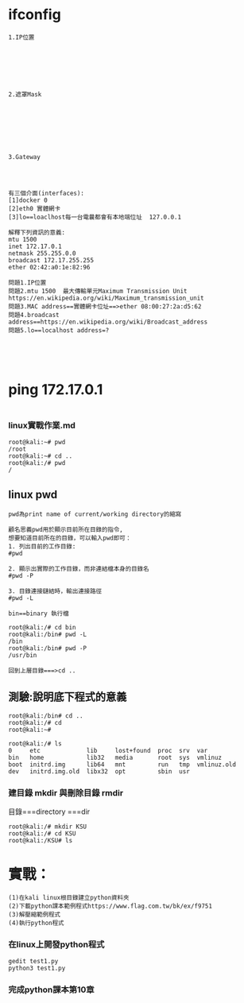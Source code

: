 # ifconfig
```
1.IP位置







```

```
2.遮罩Mask








```
```
3.Gateway




```
```
有三個介面(interfaces):
[1]docker 0
[2]eth0 實體網卡
[3]lo==loaclhost每一台電曩都會有本地端位址  127.0.0.1
```
```
解釋下列資訊的意義:
mtu 1500
inet 172.17.0.1  
netmask 255.255.0.0  
broadcast 172.17.255.255
ether 02:42:a0:1e:82:96
```







``` 
問題1.IP位置
問題2.mtu 1500  最大傳輸單元Maximum Transmission Unit  https://en.wikipedia.org/wiki/Maximum_transmission_unit
問題3.MAC address==實體網卡位址==>ether 08:00:27:2a:d5:62
問題4.broadcast address==https://en.wikipedia.org/wiki/Broadcast_address
問題5.lo==localhost address=?





```
# ping 172.17.0.1
```
```
### linux實戰作業.md
```
root@kali:~# pwd
/root
root@kali:~# cd ..
root@kali:/# pwd
/
```

## linux pwd
```https://hungwei0331.pixnet.net/blog/post/352643434-linux---pwd%E6%8C%87%E4%BB%A4
pwd為print name of current/working directory的縮寫

顧名思義pwd用於顯示目前所在目錄的指令,
想要知道目前所在的目錄，可以輸入pwd即可：
1. 列出目前的工作目錄:
#pwd

2. 顯示出實際的工作目錄，而非連結檔本身的目錄名
#pwd -P

3. 目錄連接鏈結時，輸出連接路徑
#pwd -L

bin==binary 執行檔

root@kali:/# cd bin
root@kali:/bin# pwd -L
/bin
root@kali:/bin# pwd -P
/usr/bin

回到上層目錄===>cd ..
```
## 測驗:說明底下程式的意義
```
root@kali:/bin# cd ..
root@kali:/# cd
root@kali:~#
```
```
root@kali:/# ls
0     etc             lib     lost+found  proc  srv  var
bin   home            lib32   media       root  sys  vmlinuz
boot  initrd.img      lib64   mnt         run   tmp  vmlinuz.old
dev   initrd.img.old  libx32  opt         sbin  usr
```

### 建目錄 mkdir 與刪除目錄 rmdir
目錄===directory ===dir
```
root@kali:/# mkdir KSU
root@kali:/# cd KSU
root@kali:/KSU# ls
```
# 實戰：
```
(1)在kali linux根目錄建立python資料夾
(2)下載python課本範例程式https://www.flag.com.tw/bk/ex/f9751
(3)解壓縮範例程式
(4)執行python程式
```
### 在linux上開發python程式
```
gedit test1.py
python3 test1.py
```
### 完成python課本第10章
```
